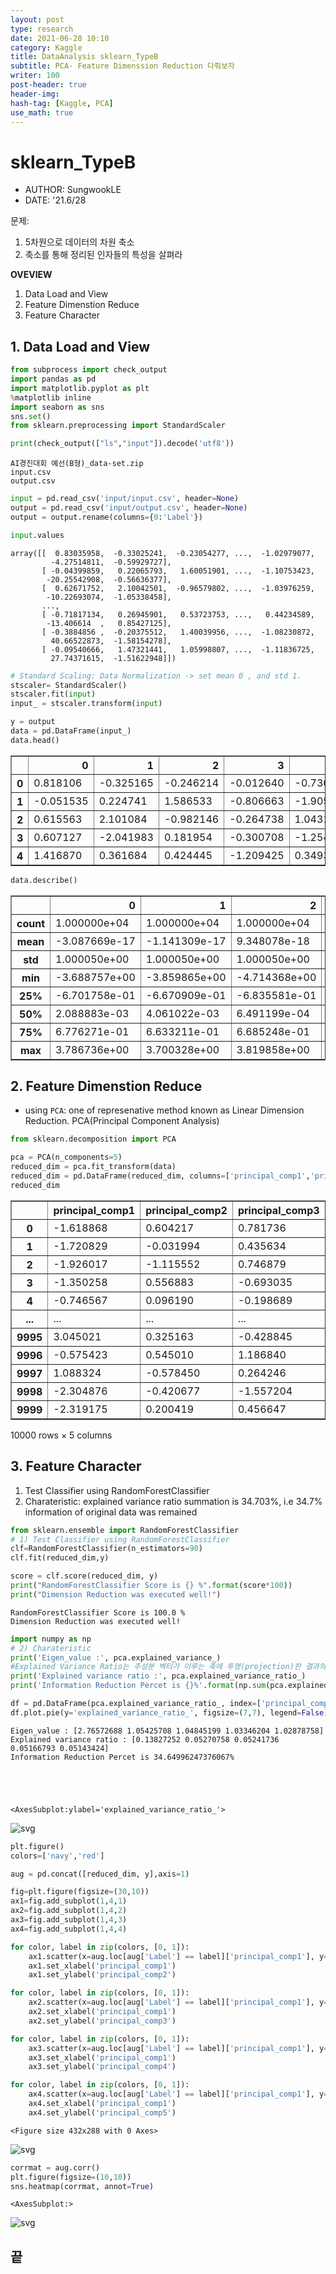 ```yaml
---
layout: post
type: research
date: 2021-06-28 10:10
category: Kaggle
title: DataAnalysis sklearn_TypeB
subtitle: PCA- Feature Dimenssion Reduction 다뤄보자
writer: 100
post-header: true
header-img: 
hash-tag: [Kaggle, PCA]
use_math: true
---
```


# sklearn_TypeB
- AUTHOR: SungwookLE   
- DATE: '21.6/28   

문제:   
1. 5차원으로 데이터의 차원 축소   
2. 축소를 통해 정리된 인자들의 특성을 살펴라    

**OVEVIEW**  
1. Data Load and View  
2. Feature Dimenstion Reduce  
3. Feature Character    

## 1. Data Load and View


```python
from subprocess import check_output
import pandas as pd
import matplotlib.pyplot as plt
%matplotlib inline
import seaborn as sns
sns.set()
from sklearn.preprocessing import StandardScaler

print(check_output(["ls","input"]).decode('utf8'))
```

    AI경진대회 예선(B형)_data-set.zip
    input.csv
    output.csv
    



```python
input = pd.read_csv('input/input.csv', header=None)
output = pd.read_csv('input/output.csv', header=None)
output = output.rename(columns={0:'Label'})
```


```python
input.values
```




    array([[  0.83035958,  -0.33025241,  -0.23054277, ...,  -1.02979077,
             -4.27514811,  -0.59929727],
           [ -0.04399859,   0.22065793,   1.60051901, ...,  -1.10753423,
            -20.25542908,  -0.56636377],
           [  0.62671752,   2.10042501,  -0.96579802, ...,  -1.03976259,
            -10.22693074,  -1.05338458],
           ...,
           [ -0.71817134,   0.26945901,   0.53723753, ...,   0.44234589,
            -13.406614  ,   0.85427125],
           [ -0.3884856 ,  -0.20375512,   1.40039956, ...,  -1.08230872,
             40.66522873,  -1.58154278],
           [ -0.09540666,   1.47321441,   1.05998807, ...,  -1.11836725,
             27.74371615,  -1.51622948]])




```python
# Standard Scaling: Data Normalization -> set mean 0 , and std 1.
stscaler= StandardScaler()
stscaler.fit(input)
input_ = stscaler.transform(input)

y = output
data = pd.DataFrame(input_)
data.head()
```




<div>
<style scoped>
    .dataframe tbody tr th:only-of-type {
        vertical-align: middle;
    }

    .dataframe tbody tr th {
        vertical-align: top;
    }

    .dataframe thead th {
        text-align: right;
    }
</style>
<table border="1" class="dataframe">
  <thead>
    <tr style="text-align: right;">
      <th></th>
      <th>0</th>
      <th>1</th>
      <th>2</th>
      <th>3</th>
      <th>4</th>
      <th>5</th>
      <th>6</th>
      <th>7</th>
      <th>8</th>
      <th>9</th>
      <th>10</th>
      <th>11</th>
      <th>12</th>
      <th>13</th>
      <th>14</th>
      <th>15</th>
      <th>16</th>
      <th>17</th>
      <th>18</th>
      <th>19</th>
    </tr>
  </thead>
  <tbody>
    <tr>
      <th>0</th>
      <td>0.818106</td>
      <td>-0.325165</td>
      <td>-0.246214</td>
      <td>-0.012640</td>
      <td>-0.736274</td>
      <td>1.205771</td>
      <td>-1.074941</td>
      <td>0.554851</td>
      <td>1.166372</td>
      <td>0.445609</td>
      <td>1.065898</td>
      <td>0.114682</td>
      <td>-0.506004</td>
      <td>0.006854</td>
      <td>1.423487</td>
      <td>-0.674604</td>
      <td>0.299847</td>
      <td>-1.193585</td>
      <td>-0.215506</td>
      <td>-0.523844</td>
    </tr>
    <tr>
      <th>1</th>
      <td>-0.051535</td>
      <td>0.224741</td>
      <td>1.586533</td>
      <td>-0.806663</td>
      <td>-1.905261</td>
      <td>-1.428647</td>
      <td>-1.138761</td>
      <td>-0.189653</td>
      <td>1.009079</td>
      <td>1.932479</td>
      <td>0.060460</td>
      <td>1.766632</td>
      <td>1.395304</td>
      <td>-0.959874</td>
      <td>0.196900</td>
      <td>-0.570431</td>
      <td>0.004655</td>
      <td>-1.283734</td>
      <td>-1.005080</td>
      <td>-0.494709</td>
    </tr>
    <tr>
      <th>2</th>
      <td>0.615563</td>
      <td>2.101084</td>
      <td>-0.982146</td>
      <td>-0.264738</td>
      <td>1.043126</td>
      <td>2.171876</td>
      <td>-1.185627</td>
      <td>0.103988</td>
      <td>0.612144</td>
      <td>-0.328839</td>
      <td>0.849970</td>
      <td>-0.459181</td>
      <td>-1.007995</td>
      <td>1.222779</td>
      <td>-0.832886</td>
      <td>0.692303</td>
      <td>-1.271343</td>
      <td>-1.205148</td>
      <td>-0.509579</td>
      <td>-0.925548</td>
    </tr>
    <tr>
      <th>3</th>
      <td>0.607127</td>
      <td>-2.041983</td>
      <td>0.181954</td>
      <td>-0.300708</td>
      <td>-1.254648</td>
      <td>-2.385617</td>
      <td>-0.814498</td>
      <td>-0.312310</td>
      <td>1.381110</td>
      <td>-0.885105</td>
      <td>-0.578846</td>
      <td>-0.599110</td>
      <td>0.880172</td>
      <td>-1.801167</td>
      <td>0.113969</td>
      <td>0.472810</td>
      <td>-0.432572</td>
      <td>-0.787749</td>
      <td>1.030029</td>
      <td>-0.761267</td>
    </tr>
    <tr>
      <th>4</th>
      <td>1.416870</td>
      <td>0.361684</td>
      <td>0.424445</td>
      <td>-1.209425</td>
      <td>0.349353</td>
      <td>-0.397125</td>
      <td>-0.460240</td>
      <td>0.267333</td>
      <td>-1.291405</td>
      <td>1.225944</td>
      <td>1.432778</td>
      <td>0.157923</td>
      <td>-0.985794</td>
      <td>0.625482</td>
      <td>-0.446556</td>
      <td>-2.052565</td>
      <td>-0.418550</td>
      <td>-0.468195</td>
      <td>1.015300</td>
      <td>-0.358104</td>
    </tr>
  </tbody>
</table>
</div>




```python
data.describe()
```




<div>
<style scoped>
    .dataframe tbody tr th:only-of-type {
        vertical-align: middle;
    }

    .dataframe tbody tr th {
        vertical-align: top;
    }

    .dataframe thead th {
        text-align: right;
    }
</style>
<table border="1" class="dataframe">
  <thead>
    <tr style="text-align: right;">
      <th></th>
      <th>0</th>
      <th>1</th>
      <th>2</th>
      <th>3</th>
      <th>4</th>
      <th>5</th>
      <th>6</th>
      <th>7</th>
      <th>8</th>
      <th>9</th>
      <th>10</th>
      <th>11</th>
      <th>12</th>
      <th>13</th>
      <th>14</th>
      <th>15</th>
      <th>16</th>
      <th>17</th>
      <th>18</th>
      <th>19</th>
    </tr>
  </thead>
  <tbody>
    <tr>
      <th>count</th>
      <td>1.000000e+04</td>
      <td>1.000000e+04</td>
      <td>1.000000e+04</td>
      <td>1.000000e+04</td>
      <td>1.000000e+04</td>
      <td>1.000000e+04</td>
      <td>1.000000e+04</td>
      <td>1.000000e+04</td>
      <td>1.000000e+04</td>
      <td>1.000000e+04</td>
      <td>1.000000e+04</td>
      <td>1.000000e+04</td>
      <td>1.000000e+04</td>
      <td>1.000000e+04</td>
      <td>1.000000e+04</td>
      <td>1.000000e+04</td>
      <td>1.000000e+04</td>
      <td>1.000000e+04</td>
      <td>1.000000e+04</td>
      <td>1.000000e+04</td>
    </tr>
    <tr>
      <th>mean</th>
      <td>-3.087669e-17</td>
      <td>-1.141309e-17</td>
      <td>9.348078e-18</td>
      <td>-5.060535e-17</td>
      <td>3.215206e-17</td>
      <td>3.910205e-17</td>
      <td>-1.594280e-17</td>
      <td>-4.818368e-18</td>
      <td>6.561418e-18</td>
      <td>2.553513e-17</td>
      <td>7.327472e-19</td>
      <td>-2.753353e-18</td>
      <td>-3.052072e-18</td>
      <td>-3.863576e-18</td>
      <td>-3.530856e-17</td>
      <td>-3.313044e-17</td>
      <td>3.850253e-17</td>
      <td>1.809664e-17</td>
      <td>-4.207745e-17</td>
      <td>4.478640e-17</td>
    </tr>
    <tr>
      <th>std</th>
      <td>1.000050e+00</td>
      <td>1.000050e+00</td>
      <td>1.000050e+00</td>
      <td>1.000050e+00</td>
      <td>1.000050e+00</td>
      <td>1.000050e+00</td>
      <td>1.000050e+00</td>
      <td>1.000050e+00</td>
      <td>1.000050e+00</td>
      <td>1.000050e+00</td>
      <td>1.000050e+00</td>
      <td>1.000050e+00</td>
      <td>1.000050e+00</td>
      <td>1.000050e+00</td>
      <td>1.000050e+00</td>
      <td>1.000050e+00</td>
      <td>1.000050e+00</td>
      <td>1.000050e+00</td>
      <td>1.000050e+00</td>
      <td>1.000050e+00</td>
    </tr>
    <tr>
      <th>min</th>
      <td>-3.688757e+00</td>
      <td>-3.859865e+00</td>
      <td>-4.714368e+00</td>
      <td>-3.885379e+00</td>
      <td>-3.629213e+00</td>
      <td>-3.770522e+00</td>
      <td>-1.870203e+00</td>
      <td>-3.621609e+00</td>
      <td>-3.600433e+00</td>
      <td>-3.997427e+00</td>
      <td>-3.868648e+00</td>
      <td>-3.610129e+00</td>
      <td>-3.593709e+00</td>
      <td>-3.621035e+00</td>
      <td>-3.912132e+00</td>
      <td>-3.924080e+00</td>
      <td>-3.670515e+00</td>
      <td>-1.952642e+00</td>
      <td>-3.565266e+00</td>
      <td>-2.146557e+00</td>
    </tr>
    <tr>
      <th>25%</th>
      <td>-6.701758e-01</td>
      <td>-6.670909e-01</td>
      <td>-6.835581e-01</td>
      <td>-6.800196e-01</td>
      <td>-6.682490e-01</td>
      <td>-6.670017e-01</td>
      <td>-9.264151e-01</td>
      <td>-6.859074e-01</td>
      <td>-6.698788e-01</td>
      <td>-6.765303e-01</td>
      <td>-6.758763e-01</td>
      <td>-6.712561e-01</td>
      <td>-6.837196e-01</td>
      <td>-6.817490e-01</td>
      <td>-6.791238e-01</td>
      <td>-6.738840e-01</td>
      <td>-6.684718e-01</td>
      <td>-9.895199e-01</td>
      <td>-6.780318e-01</td>
      <td>-8.897937e-01</td>
    </tr>
    <tr>
      <th>50%</th>
      <td>2.088883e-03</td>
      <td>4.061022e-03</td>
      <td>6.491199e-04</td>
      <td>3.440946e-03</td>
      <td>-3.559668e-03</td>
      <td>6.739244e-03</td>
      <td>2.121647e-03</td>
      <td>-1.018180e-02</td>
      <td>8.129254e-04</td>
      <td>1.343290e-02</td>
      <td>-6.378701e-03</td>
      <td>-1.497902e-03</td>
      <td>1.165557e-03</td>
      <td>9.576464e-03</td>
      <td>8.139716e-03</td>
      <td>-6.609107e-03</td>
      <td>-8.836017e-03</td>
      <td>5.153569e-02</td>
      <td>-2.638754e-03</td>
      <td>-1.884091e-01</td>
    </tr>
    <tr>
      <th>75%</th>
      <td>6.776271e-01</td>
      <td>6.633211e-01</td>
      <td>6.685248e-01</td>
      <td>6.733688e-01</td>
      <td>6.826127e-01</td>
      <td>6.669742e-01</td>
      <td>6.198403e-01</td>
      <td>6.767314e-01</td>
      <td>6.737767e-01</td>
      <td>6.555822e-01</td>
      <td>6.713280e-01</td>
      <td>6.741036e-01</td>
      <td>6.808373e-01</td>
      <td>6.771723e-01</td>
      <td>6.740690e-01</td>
      <td>6.795435e-01</td>
      <td>6.981673e-01</td>
      <td>5.261333e-01</td>
      <td>6.744299e-01</td>
      <td>8.889074e-01</td>
    </tr>
    <tr>
      <th>max</th>
      <td>3.786736e+00</td>
      <td>3.700328e+00</td>
      <td>3.819858e+00</td>
      <td>3.731669e+00</td>
      <td>3.686054e+00</td>
      <td>3.725068e+00</td>
      <td>3.512268e+00</td>
      <td>3.896716e+00</td>
      <td>3.842502e+00</td>
      <td>4.236235e+00</td>
      <td>3.556807e+00</td>
      <td>3.783354e+00</td>
      <td>3.717151e+00</td>
      <td>3.382842e+00</td>
      <td>3.849388e+00</td>
      <td>3.861931e+00</td>
      <td>3.529508e+00</td>
      <td>3.719336e+00</td>
      <td>3.887281e+00</td>
      <td>3.033482e+00</td>
    </tr>
  </tbody>
</table>
</div>



## 2. Feature Dimenstion Reduce
- using `PCA`: one of represenative method known as Linear Dimension Reduction. PCA(Principal Component Analysis)


```python
from sklearn.decomposition import PCA

pca = PCA(n_components=5)
reduced_dim = pca.fit_transform(data)
reduced_dim = pd.DataFrame(reduced_dim, columns=['principal_comp1','principal_comp2','principal_comp3','principal_comp4','principal_comp5'])
reduced_dim
```




<div>
<style scoped>
    .dataframe tbody tr th:only-of-type {
        vertical-align: middle;
    }

    .dataframe tbody tr th {
        vertical-align: top;
    }

    .dataframe thead th {
        text-align: right;
    }
</style>
<table border="1" class="dataframe">
  <thead>
    <tr style="text-align: right;">
      <th></th>
      <th>principal_comp1</th>
      <th>principal_comp2</th>
      <th>principal_comp3</th>
      <th>principal_comp4</th>
      <th>principal_comp5</th>
    </tr>
  </thead>
  <tbody>
    <tr>
      <th>0</th>
      <td>-1.618868</td>
      <td>0.604217</td>
      <td>0.781736</td>
      <td>-0.547131</td>
      <td>-0.846699</td>
    </tr>
    <tr>
      <th>1</th>
      <td>-1.720829</td>
      <td>-0.031994</td>
      <td>0.435634</td>
      <td>-2.228988</td>
      <td>0.958939</td>
    </tr>
    <tr>
      <th>2</th>
      <td>-1.926017</td>
      <td>-1.115552</td>
      <td>0.746879</td>
      <td>2.104426</td>
      <td>-1.363396</td>
    </tr>
    <tr>
      <th>3</th>
      <td>-1.350258</td>
      <td>0.556883</td>
      <td>-0.693035</td>
      <td>-2.326694</td>
      <td>1.298485</td>
    </tr>
    <tr>
      <th>4</th>
      <td>-0.746567</td>
      <td>0.096190</td>
      <td>-0.198689</td>
      <td>1.189678</td>
      <td>-1.028490</td>
    </tr>
    <tr>
      <th>...</th>
      <td>...</td>
      <td>...</td>
      <td>...</td>
      <td>...</td>
      <td>...</td>
    </tr>
    <tr>
      <th>9995</th>
      <td>3.045021</td>
      <td>0.325163</td>
      <td>-0.428845</td>
      <td>1.365473</td>
      <td>-1.105546</td>
    </tr>
    <tr>
      <th>9996</th>
      <td>-0.575423</td>
      <td>0.545010</td>
      <td>1.186840</td>
      <td>0.204053</td>
      <td>-0.563458</td>
    </tr>
    <tr>
      <th>9997</th>
      <td>1.088324</td>
      <td>-0.578450</td>
      <td>0.264246</td>
      <td>-0.760159</td>
      <td>-0.259600</td>
    </tr>
    <tr>
      <th>9998</th>
      <td>-2.304876</td>
      <td>-0.420677</td>
      <td>-1.557204</td>
      <td>1.736730</td>
      <td>1.008181</td>
    </tr>
    <tr>
      <th>9999</th>
      <td>-2.319175</td>
      <td>0.200419</td>
      <td>0.456647</td>
      <td>0.820593</td>
      <td>-0.812472</td>
    </tr>
  </tbody>
</table>
<p>10000 rows × 5 columns</p>
</div>



## 3. Feature Character
1) Test Classifier using RandomForestClassifier   
2) Charateristic: explained variance ratio summation is 34.703%, i.e 34.7% information of original data was remained


```python
from sklearn.ensemble import RandomForestClassifier
# 1) Test Classifier using RandomForestClassifier 
clf=RandomForestClassifier(n_estimators=90)
clf.fit(reduced_dim,y)

score = clf.score(reduced_dim, y)
print("RandomForestClassifier Score is {} %".format(score*100))
print("Dimension Reduction was executed well!")

```

    RandomForestClassifier Score is 100.0 %
    Dimension Reduction was executed well!



```python
import numpy as np
# 2) Charateristic
print('Eigen_value :', pca.explained_variance_)
#Explained Variance Ratio는 주성분 벡터가 이루는 축에 투영(projection)한 결과의 분산의 비율을 말하며, 각 eigenvalue의 비율과 같은 의미
print('Explained variance ratio :', pca.explained_variance_ratio_) 
print('Information Reduction Percet is {}%'.format(np.sum(pca.explained_variance_ratio_)*100))

df = pd.DataFrame(pca.explained_variance_ratio_, index=['principal_comp1','principal_comp2','principal_comp3','principal_comp4','principal_comp5'], columns=['explained_variance_ratio_'])
df.plot.pie(y='explained_variance_ratio_', figsize=(7,7), legend=False)
```

    Eigen_value : [2.76572688 1.05425708 1.04845199 1.03346204 1.02878758]
    Explained variance ratio : [0.13827252 0.05270758 0.05241736 0.05166793 0.05143424]
    Information Reduction Percet is 34.64996247376067%





    <AxesSubplot:ylabel='explained_variance_ratio_'>




    
![svg](/assets/AI_Compete_TypeB_files/AI_Compete_TypeB_10_2.svg)
    



```python
plt.figure()
colors=['navy','red']

aug = pd.concat([reduced_dim, y],axis=1)

fig=plt.figure(figsize=(30,10))
ax1=fig.add_subplot(1,4,1)
ax2=fig.add_subplot(1,4,2)
ax3=fig.add_subplot(1,4,3)
ax4=fig.add_subplot(1,4,4)

for color, label in zip(colors, [0, 1]):
    ax1.scatter(x=aug.loc[aug['Label'] == label]['principal_comp1'], y=aug.loc[aug['Label'] == label]['principal_comp2'], c=color,  s=1, alpha=0.9, label=str(label))
    ax1.set_xlabel('principal_comp1')
    ax1.set_ylabel('principal_comp2')

for color, label in zip(colors, [0, 1]):
    ax2.scatter(x=aug.loc[aug['Label'] == label]['principal_comp1'], y=aug.loc[aug['Label'] == label]['principal_comp3'], c=color,  s=1, alpha=0.9)
    ax2.set_xlabel('principal_comp1')
    ax2.set_ylabel('principal_comp3')

for color, label in zip(colors, [0, 1]):
    ax3.scatter(x=aug.loc[aug['Label'] == label]['principal_comp1'], y=aug.loc[aug['Label'] == label]['principal_comp4'], c=color,  s=1, alpha=0.9)
    ax3.set_xlabel('principal_comp1')
    ax3.set_ylabel('principal_comp4')

for color, label in zip(colors, [0, 1]):
    ax4.scatter(x=aug.loc[aug['Label'] == label]['principal_comp1'], y=aug.loc[aug['Label'] == label]['principal_comp5'], c=color,  s=1, alpha=0.9)
    ax4.set_xlabel('principal_comp1')
    ax4.set_ylabel('principal_comp5')

```


    <Figure size 432x288 with 0 Axes>



    
![svg](/assets/AI_Compete_TypeB_files/AI_Compete_TypeB_11_1.svg)
    



```python
corrmat = aug.corr()
plt.figure(figsize=(10,10))
sns.heatmap(corrmat, annot=True)
```




    <AxesSubplot:>




    
![svg](/assets/AI_Compete_TypeB_files/AI_Compete_TypeB_12_1.svg)
    


## 끝


```python

```
